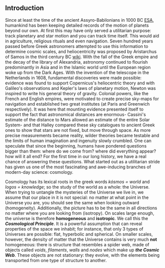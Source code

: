 ## Introduction

Since at least the time of the ancient Assyro-Babilonians in 1000 BC [ESA](<https://sci.esa.int/web/gaia/-/53196-the-oldest-sky-maps>), humankind has been keeping detailed records of the motion of planets beyond our own. At first this may have only served a utilitarian purpose: track planetary and star motion and you can track time itself. This would aid in agriculture, religious rituals and even navigation. Seven hundred years passed before Greek astronomers attempted to use this information to determine cosmic scales, and heliocentricity was proposed by Aristarchus of Samos in the third century BC [wiki](https://en.wikipedia.org/wiki/Aristarchus_of_Samos). With the fall of the Greek empire and the decay of the library of Alexandria, astronomy continued to flourish predominantly in Asia and in the Islamic world until the European region woke up from the Dark Ages. With the invention of the telescope in the Netherlands in 1608, fundamental discoveries were made possible: evidence was found to support Copernicus's heliocentric theory and with Galileo's observations and Kepler's laws of planetary motion, Newton was inspired to write his general theory of gravity. Colonial powers, like the French and English empires, were motivated to create precise sky-maps for navigation and established two great institutes (at Paris and Greenwich respectively). It was here that mounting evidence presented itself to support the fact that astronomical distances are enormous- Cassini's  estimate of the distance to Mars allowed an estimate of the entire Solar System- and that Halley compared these sky catalogues to ancient Greek ones to show that stars are not fixed, but move through space. As more precise measurements became reality, wilder theories became testable and the limits of human imagination and ingenuity slowly crumbled. One can speculate that since the beginning, humans have pondered questions bigger than them: where do we come from? where did everything appear? how will it all end? For the first time in our long history, we have a real chance of answering these questions. What started out as a utilitarian stride has given us one of the most fascinating and awe-inducing branches of modern-day science: cosmology.

Cosmology has its lexical roots in the greek words *kósmos = world* and *logos = knowledge*; so the study of the world as a whole: the Universe. When trying to untangle the mysteries of the Universe we live in, we assume that our place in it is not special: no matter at what point in the Universe you are, you should see the same when looking outward (homogeneity). Additionally, the picture has to be the same in all directions no matter where you are looking from (isotropy). On scales large enough, the universe is therefore **homogeneous** and **isotropic**. We call this the ***Cosmological Principle***. It is a powerful assumption that can reveal properties of the space we inhabit; for instance, that only 3 types of Universes are possible: flat, hyperbolic and spherical. On smaller scales, however, the density of matter that the Universe contains is very much **not** homogeneous: there is structure that resembles a spider web, made of objects called *voids*, *filaments*, *walls* and *nodes* which make up ***the Cosmic Web***. These objects are not stationary: they evolve, with the elements being transported from one type of structure to another.
